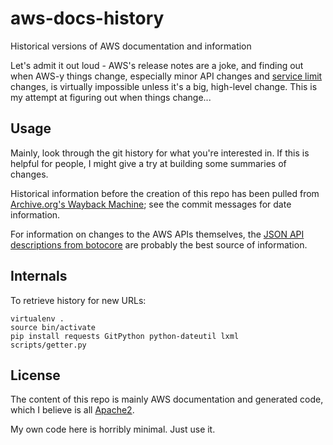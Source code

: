 # aws-docs-history

Historical versions of AWS documentation and information

Let's admit it out loud - AWS's release notes are a joke, and finding out when
AWS-y things change, especially minor API changes and [service limit](http://docs.aws.amazon.com/general/latest/gr/aws_service_limits.html)
changes, is virtually impossible unless it's a big, high-level change. This is
my attempt at figuring out when things change...

## Usage

Mainly, look through the git history for what you're interested in. If this is helpful
for people, I might give a try at building some summaries of changes.

Historical information before the creation of this repo has been pulled from
[Archive.org's Wayback Machine](https://archive.org/web/); see the commit messages
for date information.

For information on changes to the AWS APIs themselves, the
[JSON API descriptions from botocore](https://github.com/boto/botocore/tree/develop/botocore/data)
are probably the best source of information.

## Internals

To retrieve history for new URLs:

```
virtualenv .
source bin/activate
pip install requests GitPython python-dateutil lxml
scripts/getter.py
```

## License

The content of this repo is mainly AWS documentation and generated code, which
I believe is all [Apache2](http://aws.amazon.com/apache2.0/).

My own code here is horribly minimal. Just use it.
